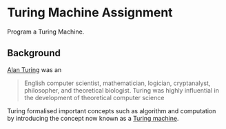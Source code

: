 # Turing Machine Assignment
Program a Turing Machine.

## Background
[Alan Turing][turing] was an

> English computer scientist, mathematician, logician, cryptanalyst, philosopher, and theoretical biologist.
> Turing was highly influential in the development of theoretical computer science

Turing formalised important concepts such as algorithm and computation by introducing the concept now known as a [Turing machine][machine].

[turing]: https://en.wikipedia.org/wiki/Alan_Turing
[machine]: https://en.wikipedia.org/wiki/Turing_machine
